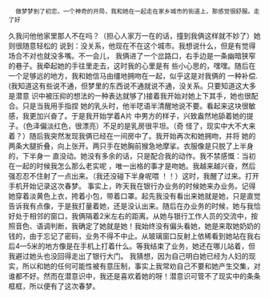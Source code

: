       做梦梦到了初恋，一个神奇的开局，我和她在一起走在家乡城市的街道上，那感觉很舒服。走了好
久我问他他家里那人不在吗？（担心人家万一在的话，撞到我俩这样就不妙了）她则很随意轻松的
说到：没关系，他现在不在这个城市。我想说什么，但是有觉得场合不对也就没多嘴。不一会儿，
我俩进了一个岔路口，右手边是一条幽暗狭窄的巷子。我牵起她的手往里走去，这时我的心里是有
些小心思的，嘿嘿。随后在一个足够远的地方，我和她信马由缰地拥吻在一起，似乎这是对我俩的
一种补偿.(我知道这有些说不通，但梦里的东西说不通就说不通，没关系。只要知道这大多是潜意
识中被压抑的想法的一种表达就够了)接着我开始对她上下其手，她也很配合。只是当我用手指捏
她的乳头时，他半呓语半清醒地说不要。看起来这块很敏感，我更加兴奋了。于是我开始学着A片
中男方的样子，兴致盎然地舔着她的提子。（色泽偏淡红色，很漂亮）不足的是乳房很平坦。（奇
怪了，现实中大不大来着？）随后我突然发现我俩已经在一间房中了。我开始再次和她拥吻，并将
她的两条大腿折叠，向上张开。两只手在她胸前猴急地摩挲。衣服像是只脱了上半身的，下半身一
直没动。她没有多余的话，只是配合我的动作。我不禁感慨：当初在一起的时候我怎么那么老实呢
，唯一出格的事才是吻她。我越来越兴奋，然后强忍忍不住射了一点出来。（我还没碰下半身呢喂
！！）这时，我醒了过来。打开手机开始记录这次春梦。
       事实上，昨天我在银行办业务的时候她来办业务。记得她穿着淡黄色上衣，挎着小包，带着口罩。起先我没有看出来她就是她，只是直觉告诉我有点像，于是我打量着她，还是没认出来。随后在办业务的时候，她与我恰好处于相邻的窗口，我俩隔着2米左右的距离。从她与银行工作人员的交流中，按照音色、语调判断，我确定了她就是她！我始终没有偏头看她，她是来取她奶奶的钱的，由于忘记了密码，业务不得不中止。从玻璃窗口反射上依稀看到她站在我右后4—5米的地方像是在手机上打着什么。等我结束了业务，她还在哪儿站着，但我避过她头也没回得走出了银行大门。
我猜想，因为自己明白她已经为人妇的现实，所以和她的任何可能性被有意压制，事实上我常劝自己不要和她产生交集，对谁都不好。然而在潜意识中，我还是喜欢着她的呀！潜意识可管不了现实中的条条框框，所以便有了这次春梦。